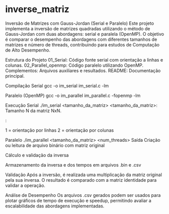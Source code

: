 # inverse_matriz
Inversão de Matrizes com Gauss-Jordan (Serial e Paralelo)
Este projeto implementa a inversão de matrizes quadradas utilizando o método de Gauss-Jordan com duas abordagens: serial e paralela (OpenMP). 
O objetivo é comparar o desempenho das abordagens com diferentes tamanhos de matrizes e número de threads, contribuindo para estudos de Computação de Alto Desempenho.

Estrutura do Projeto
01_Serial: Código fonte serial com orientação a linhas e colunas.
02_Parallel_openmp: Código paralelo utilizando OpenMP.
Complementos: Arquivos auxiliares e resultados.
README: Documentação principal.

Compilação
Serial
gcc -o im_serial im_serial.c -lm

Paralelo (OpenMP)
gcc -o im_parallel im_parallel.c -fopenmp -lm

Execução
Serial
./im_serial <tamanho_da_matriz> <orientacao>
<tamanho_da_matriz>: Tamanho N da matriz NxN.

<orientacao>:

1 = orientação por linhas
2 = orientação por colunas

Paralelo
./im_parallel <tamanho_da_matriz> <num_threads>
Saída
Criação ou leitura de arquivo binário com matriz original

Cálculo e validação da inversa

Armazenamento da inversa e dos tempos em arquivos .bin e .csv

Validação
Após a inversão, é realizada uma multiplicação da matriz original pela sua inversa.
O resultado é comparado com a matriz identidade para validar a operação.

Análise de Desempenho
Os arquivos .csv gerados podem ser usados para plotar gráficos de tempo de execução e speedup, 
permitindo avaliar a escalabilidade das abordagens implementadas.

